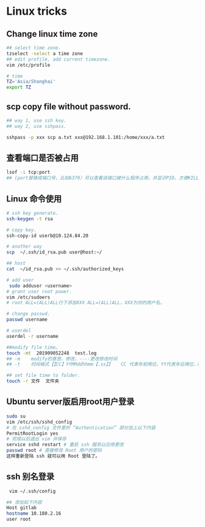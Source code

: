 # Linux tricks

## Change linux time zone

```bash
## select time zone.
tzselect -select a time zone
## edit profile, add current timezone.
vim /etc/profile

# time
TZ='Asia/Shanghai'
export TZ

```

## scp copy file without password.

```bash
## way 1, use ssh key.
## way 2, use sshpass.

sshpass -p xxx scp a.txt xxx@192.168.1.101:/home/xxx/a.txt  

```



## 查看端口是否被占用
```bash
lsof -i tcp:port
## (port替换成端口号，比如6379）可以查看该端口被什么程序占用，并显示PID，方便KILL（kill pid）
```



## Linux 命令使用

```bash
# ssh key generate.
ssh-keygen -t rsa

# copy key.
ssh-copy-id userb@10.124.84.20

# another way 
scp  ~/.ssh/id_rsa.pub user@host:~/

## host
cat  ~/id_rsa.pub >> ~/.ssh/authorized_keys

# add user
 sudo adduser <username>
# grant user root power.
vim /etc/sudoers   
# root ALL=(ALL)ALL行下添加XXX ALL=(ALL)ALL，XXX为你的用户名。

# change passwd.
passwd username

# userdel 
userdel -r username

##modify file time。
touch -mt  201909052248  test.log
## -m    modify的意思，修改，----更改修改时间
## -t    时间格式【【CC】YYMMddhhmm【.ss】】   CC 代表年前两位，YY代表年后两位，MM月，dd日，hh小时,mm分钟

## set file time to folder.
touch -r 文件  文件夹

```



## Ubuntu server版启用root用户登录

```bash
sudo su
vim /etc/ssh/sshd_config
# 在 sshd_config 文件里的 “Authentication” 部分加上以下内容
PermitRootLogin yes
# 完成以后退出 vim 并保存
service sshd restart # 重启 ssh 服务以应用更改
passwd root # 直接修改 Root 用户的密码
这样重新登陆 ssh 就可以用 Root 登陆了。
```
## ssh 别名登录

```bash
 vim ~/.ssh/config

## 添加如下内容
Host gitlab
hostname 10.180.2.16
user root
```

